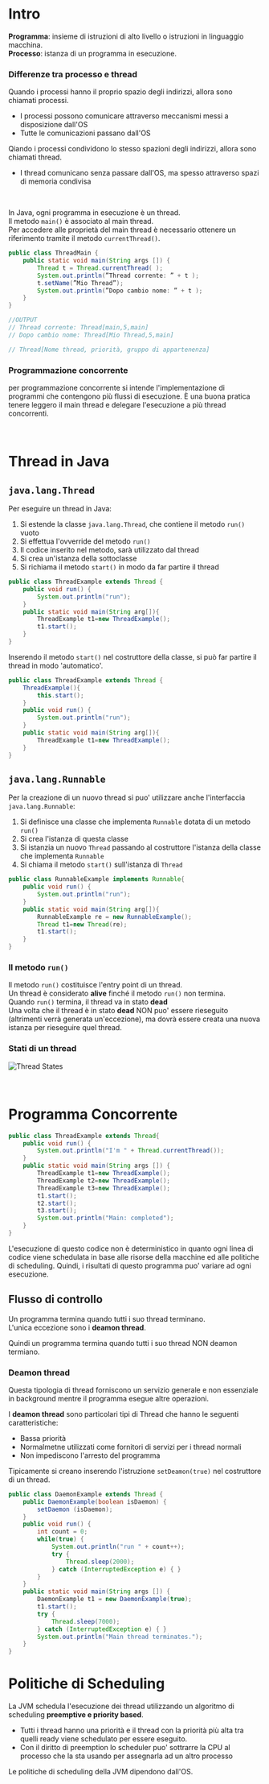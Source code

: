 # Intro
<b>Programma</b>: insieme di istruzioni di alto livello o istruzioni in linguaggio macchina.<br>
<b>Processo</b>: istanza di un programma in esecuzione.

### Differenze tra processo e thread
Quando i processi hanno il proprio spazio degli indirizzi, allora sono chiamati processi.
 - I processi possono comunicare attraverso meccanismi messi a disposizione dall'OS
 - Tutte le comunicazioni passano dall'OS

Qiando i processi condividono lo stesso spazioni degli indirizzi, allora sono chiamati thread.
 - I thread comunicano senza passare dall'OS, ma spesso attraverso spazi di memoria condivisa

<br>

In Java, ogni programma in esecuzione è un thread. <br>
Il metodo `main()` è associato al main thread. <br>
Per accedere alle proprietà del main thread è necessario ottenere un riferimento tramite il metodo `currentThread()`.

```java
public class ThreadMain {
    public static void main(String args []) {
        Thread t = Thread.currentThread( );
        System.out.println(”Thread corrente: ” + t );
        t.setName(”Mio Thread”);
        System.out.println(”Dopo cambio nome: ” + t );
    }
}

//OUTPUT
// Thread corrente: Thread[main,5,main]
// Dopo cambio nome: Thread[Mio Thread,5,main]

// Thread[Nome thread, priorità, gruppo di appartenenza]
```

### Programmazione concorrente
per programmazione concorrente si intende l'implementazione di programmi che contengono più flussi di esecuzione. È una buona pratica tenere leggero il main thread e delegare l'esecuzione a più thread concorrenti.

<br>

# Thread in Java

## `java.lang.Thread`

Per eseguire un thread in Java:
1. Si estende la classe `java.lang.Thread`, che contiene il metodo `run()` vuoto
2. Si effettua l'ovverride del metodo `run()`
3. Il codice inserito nel metodo, sarà utilizzato dal thread
4. Si crea un'istanza della sottoclasse
5. Si richiama il metodo `start()` in modo da far partire il thread

```java
public class ThreadExample extends Thread {
    public void run() {
        System.out.println("run");
    }
    public static void main(String arg[]){
        ThreadExample t1=new ThreadExample();
        t1.start();
    }
}
```

Inserendo il metodo `start()` nel costruttore della classe, si può far partire il thread in modo 'automatico'.

```java
public class ThreadExample extends Thread {
    ThreadExample(){
        this.start();
    }
    public void run() {
        System.out.println("run");
    }
    public static void main(String arg[]){
        ThreadExample t1=new ThreadExample();
    }
}
```

## `java.lang.Runnable`
Per la creazione di un nuovo thread si puo' utilizzare anche l'interfaccia `java.lang.Runnable`:
1. Si definisce una classe che implementa `Runnable` dotata di un metodo `run()`
2. Si crea l'istanza di questa classe
3. Si istanzia un nuovo `Thread` passando al costruttore l'istanza della classe che implementa `Runnable`
4. Si chiama il metodo `start()` sull'istanza di `Thread`

```java
public class RunnableExample implements Runnable{
    public void run() {
        System.out.println("run");
    }
    public static void main(String arg[]){
        RunnableExample re = new RunnableExample();
        Thread t1=new Thread(re);
        t1.start();
    }
}
```

### Il metodo `run()`
Il metodo `run()` costituisce l'entry point di un thread. <br>
Un thread è considerato <b>alive</b> finché il metodo `run()` non termina. <br>
Quando `run()` termina, il thread va in stato <b>dead</b> <br>
Una volta che il thread è in stato <b>dead</b> NON puo' essere rieseguito (altrimenti verrà generata un'eccezione), ma dovrà essere creata una nuova istanza per rieseguire quel thread.


### Stati di un thread
![Thread States](/assets/programmazione_concorrente_e_distribuita/thread-states-in-java.png)

<br>

# Programma Concorrente

```java
public class ThreadExample extends Thread{
    public void run() {
        System.out.println("I'm " + Thread.currentThread());
    }
    public static void main(String args []) {
        ThreadExample t1=new ThreadExample();
        ThreadExample t2=new ThreadExample();
        ThreadExample t3=new ThreadExample();
        t1.start();
        t2.start();
        t3.start();
        System.out.println("Main: completed");
    }
}
```

L'esecuzione di questo codice non è deterministico in quanto ogni linea di codice viene schedulata in base alle risorse della macchine ed alle politiche di scheduling.
Quindi, i risultati di questo programma puo' variare ad ogni esecuzione.

## Flusso di controllo
Un programma termina quando tutti i suo thread terminano. <br>
L'unica eccezione sono i <b>deamon thread</b>.

Quindi un programma termina quando tutti i suo thread NON deamon termiano.

### Deamon thread
Questa tipologia di thread forniscono un servizio generale e non essenziale in background mentre il programma esegue altre operazioni.

I <b>deamon thread</b> sono particolari tipi di Thread che hanno le seguenti caratteristiche:
- Bassa priorità
- Normalmetne utilizzati come fornitori di servizi per i thread normali
- Non impediscono l'arresto del programma

Tipicamente si creano inserendo l'istruzione `setDeamon(true)` nel costruttore di un thread.

```java
public class DaemonExample extends Thread {
    public DaemonExample(boolean isDaemon) {
        setDaemon (isDaemon);
    }
    public void run() {
        int count = 0;
        while(true) {
            System.out.println("run " + count++);
            try {
                Thread.sleep(2000);
            } catch (InterruptedException e) { }
        }
    }
    public static void main(String args []) {
        DaemonExample t1 = new DaemonExample(true);
        t1.start();
        try {
            Thread.sleep(7000);
        } catch (InterruptedException e) { }
        System.out.println("Main thread terminates.");
    }
}
```

# Politiche di Scheduling
La JVM schedula l'esecuzione dei thread utilizzando un algoritmo di scheduling <b>preemptive e priority based</b>.
- Tutti i thread hanno una priorità e il thread con la priorità più alta tra quelli ready viene schedulato per essere eseguito.
- Con il diritto di preemption lo scheduler puo' sottrarre la CPU al processo che la sta usando per assegnarla ad un altro processo

Le politiche di scheduling della JVM dipendono dall'OS.


